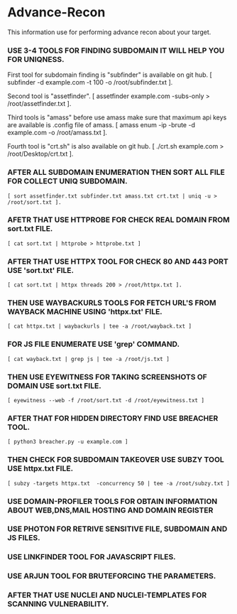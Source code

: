 # Advance-Recon
This information use for performing advance recon about your target.

### USE 3-4 TOOLS FOR FINDING SUBDOMAIN IT WILL HELP YOU FOR UNIQNESS.

First tool for subdomain finding is "subfinder" is available on git hub.
 	[ subfinder -d example.com -t 100 -o /root/subfinder.txt ].

Second tool is "assetfinder".
 	[ assetfinder example.com -subs-only > /root/assetfinder.txt ].

Third tools is "amass" before use amass make sure that maximum api keys are available is .config file of amass.
 	[ amass enum -ip -brute -d example.com -o /root/amass.txt ].

Fourth tool is "crt.sh" is also available on git hub.
	[ ./crt.sh example.com > /root/Desktop/crt.txt ].
	

### AFTER ALL SUBDOMAIN ENUMERATION THEN SORT ALL FILE FOR COLLECT UNIQ SUBDOMAIN.
	[ sort assetfinder.txt subfinder.txt amass.txt crt.txt | uniq -u > /root/sort.txt ].
	

### AFETR THAT USE HTTPROBE FOR CHECK REAL DOMAIN FROM sort.txt FILE.
	[ cat sort.txt | httprobe > httprobe.txt ] 
	

### AFTER THAT USE HTTPX TOOL FOR CHECK 80 AND 443 PORT USE  'sort.txt' FILE.
	[ cat sort.txt | httpx threads 200 > /root/httpx.txt ].
	

### THEN USE WAYBACKURLS TOOLS FOR FETCH URL'S FROM WAYBACK MACHINE USING 'httpx.txt' FILE.
	[ cat httpx.txt | waybackurls | tee -a /root/wayback.txt ]


### FOR JS FILE ENUMERATE USE 'grep' COMMAND.
	[ cat wayback.txt | grep js | tee -a /root/js.txt ]


### THEN USE EYEWITNESS FOR TAKING SCREENSHOTS OF DOMAIN USE sort.txt FILE.
	[ eyewitness --web -f /root/sort.txt -d /root/eyewitness.txt ]
	

### AFTER THAT FOR HIDDEN DIRECTORY FIND USE BREACHER TOOL.
	[ python3 breacher.py -u example.com ] 


### THEN CHECK FOR SUBDOMAIN TAKEOVER USE SUBZY TOOL USE httpx.txt FILE.
	[ subzy -targets httpx.txt  -concurrency 50 | tee -a /root/subzy.txt ]
	

### USE DOMAIN-PROFILER TOOLS FOR OBTAIN INFORMATION ABOUT WEB,DNS,MAIL HOSTING AND DOMAIN REGISTER



### USE PHOTON FOR RETRIVE SENSITIVE FILE, SUBDOMAIN AND JS FILES.


### USE LINKFINDER TOOL FOR JAVASCRIPT FILES.


### USE ARJUN TOOL FOR BRUTEFORCING THE PARAMETERS.


### AFTER THAT USE NUCLEI AND NUCLEI-TEMPLATES FOR SCANNING VULNERABILITY.
